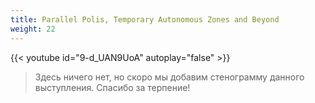 ```yaml
---
title: Parallel Polis, Temporary Autonomous Zones and Beyond
weight: 22
---
```


{{< youtube id="9-d_UAN9UoA" autoplay="false" >}}

>Здесь ничего нет, но скоро мы добавим стенограмму данного выступления. Спасибо за терпение!
